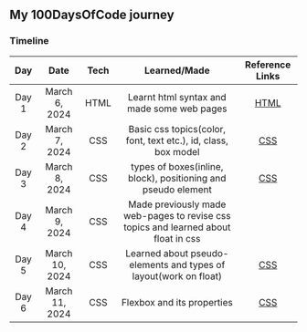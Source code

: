 ## My 100DaysOfCode journey

### Timeline

| **Day** |   **Date**    | **Tech** |               **Learned/Made**                |                                                  **Reference Links**                                                  |
| :-----: | :-----------: | :------: | :----------------------------------------: | :-------------------------------------------------------------------------------------------------------------------: |
|  Day 1  | March 6, 2024 |   HTML   | Learnt html syntax and made some web pages | [HTML](https://www.udemy.com/course/design-and-develop-a-killer-website-with-html5-and-css3/?couponCode=ST12MT030524) |
|  Day 2  | March 7, 2024 |   CSS   | Basic css topics(color, font, text etc.), id, class, box model | [CSS](https://www.udemy.com/course/design-and-develop-a-killer-website-with-html5-and-css3/?couponCode=ST12MT030524) |
|  Day 3  | March 8, 2024 |   CSS   | types of boxes(inline, block), positioning and pseudo element | [CSS](https://www.udemy.com/course/design-and-develop-a-killer-website-with-html5-and-css3/?couponCode=ST12MT030524) |
|  Day 4  | March 9, 2024 |   CSS   | Made previously made web-pages to revise css topics and learned about float in css |  |
|  Day 5  | March 10, 2024 |   CSS   | Learned about pseudo-elements and types of layout(work on float) | [CSS](https://www.udemy.com/course/design-and-develop-a-killer-website-with-html5-and-css3/?couponCode=ST12MT030524) |
|  Day 6  | March 11, 2024 |   CSS   | Flexbox and its properties | [CSS](https://www.udemy.com/course/design-and-develop-a-killer-website-with-html5-and-css3/?couponCode=ST12MT030524) |